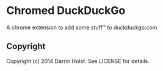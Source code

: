 # Chromed DuckDuckGo

A chrome extension to add some stuff™ to duckduckgo.com

## Copyright

Copyright (c) 2014 Darrin Holst. See LICENSE for details.

